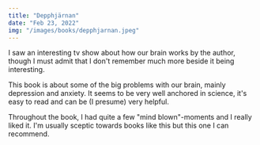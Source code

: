 ```yaml
---
title: "Depphjärnan"
date: "Feb 23, 2022"
img: "/images/books/depphjarnan.jpeg"
---
```


I saw an interesting tv show about how our brain works by the author, though
I must admit that I don't remember much more beside it being interesting.

This book is about some of the big problems with our brain, mainly depression and
anxiety. It seems to be very well anchored in science, it's
easy to read and can be (I presume) very helpful.

Throughout the book, I had quite a few "mind blown"-moments and I really liked it.
I'm usually sceptic towards books like this but this one I can recommend.
